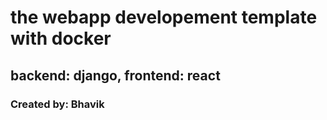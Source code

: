 # the webapp developement template with docker

## backend: django, frontend: react

### Created by: Bhavik
